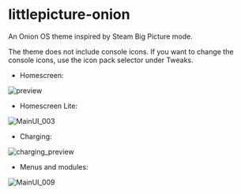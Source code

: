 # littlepicture-onion
An Onion OS theme inspired by Steam Big Picture mode. 

The theme does not include console icons. If you want to change the console icons, use the icon pack selector under Tweaks. 

- Homescreen:

![preview](https://github.com/user-attachments/assets/c3126073-5af4-4843-af1e-549aacc03235)

- Homescreen Lite: 

![MainUI_003](https://github.com/user-attachments/assets/5585db88-f5e8-4c78-99b9-dc3a75c0a878)

- Charging:

![charging_preview](https://github.com/user-attachments/assets/33ee103c-59c2-4b5c-8a3d-987d5419c922)

- Menus and modules:

![MainUI_009](https://github.com/user-attachments/assets/7e584fb2-8326-422c-968d-7b9d9ca06a17)


